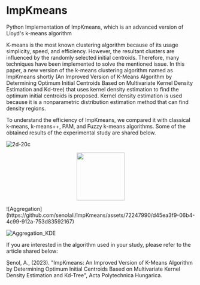 # ImpKmeans
Python Implementation of ImpKmeans, which is an advanced version of Lloyd's k-means algorithm

K-means is the most known clustering algorithm because of its usage simplicity, speed, and efficiency. However, the resultant clusters are influenced by the randomly selected initial centroids. Therefore, many techniques have been implemented to solve the mentioned issue. In this paper, a new version of the k-means clustering algorithm named as ImpKmeans shortly (An Improved Version of K-Means Algorithm by Determining Optimum Initial Centroids Based on Multivariate Kernel Density Estimation and Kd-tree) that uses kernel density estimation to find the optimum initial centroids is proposed. Kernel density estimation is used because it is a nonparametric distribution estimation method that can find density regions.

To understand the efficiency of ImpKmeans, we compared it with classical k-means, k-means++, PAM, and Fuzzy k-means algorithms. Some of the obtained results of the experimental study are shared below. 

![2d-20c](https://github.com/senolali/ImpKmeans/assets/72247990/f373465b-93ae-4819-9350-2196d8248488)

<p align="center">
  <img src="Datasets/2d-20c_KDE.png" width="128"/>
</p>
![Aggregation](https://github.com/senolali/ImpKmeans/assets/72247990/d45ea3f9-06b4-4c99-912a-753d83592167)

![Aggregation_KDE](https://github.com/senolali/ImpKmeans/assets/72247990/b55c0edf-8818-4d87-b3a0-3bee369df75a)

If you are interested in the algorithm used in your study, please refer to the article shared below:

Şenol, A., (2023). "ImpKmeans: An Improved Version of K-Means Algorithm by Determining Optimum Initial Centroids Based on Multivariate Kernel Density Estimation and Kd-Tree", Acta Polytechnica Hungarica.

